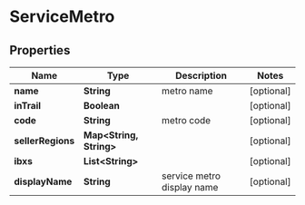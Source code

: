 

# ServiceMetro


## Properties

| Name | Type | Description | Notes |
|------------ | ------------- | ------------- | -------------|
|**name** | **String** | metro name |  [optional] |
|**inTrail** | **Boolean** |  |  [optional] |
|**code** | **String** | metro code |  [optional] |
|**sellerRegions** | **Map&lt;String, String&gt;** |  |  [optional] |
|**ibxs** | **List&lt;String&gt;** |  |  [optional] |
|**displayName** | **String** | service metro display name |  [optional] |



